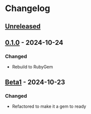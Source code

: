 # Changelog

## [Unreleased]

## [0.1.0] - 2024-10-24

### Changed
- Rebuild to RubyGem

## [Beta1] - 2024-10-23

### Changed
- Refactored to make it a gem to ready

[unreleased]: https://github.com/olivierlacan/keep-a-changelog/compare/0.1.0...HEAD
[0.1.0]: https://github.com/tribusonz-2/ruby_ooura_fft/releases/tag/0.1.0
[Beta1]: https://github.com/tribusonz-2/ruby_ooura_fft/releases/tag/beta1
